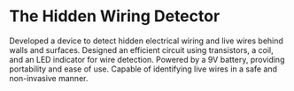 # The Hidden Wiring Detector

Developed a device to detect hidden electrical wiring and live wires behind walls and surfaces.
Designed an efficient circuit using transistors, a coil, and an LED indicator for wire detection.
Powered by a 9V battery, providing portability and ease of use.
Capable of identifying live wires in a safe and non-invasive manner.
